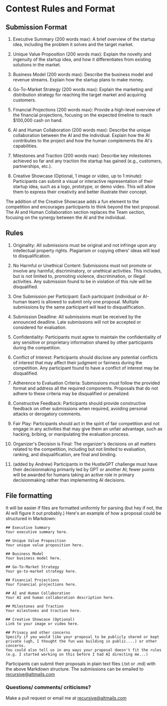 # Contest Rules and Format




## Submission Format

1. Executive Summary (200 words max): A brief overview of the startup idea, including the problem it solves and the target market.

2. Unique Value Proposition (200 words max): Explain the novelty and ingenuity of the startup idea, and how it differentiates from existing solutions in the market.

3. Business Model (200 words max): Describe the business model and revenue streams. Explain how the startup plans to make money.

4. Go-To-Market Strategy (200 words max): Explain the marketing and distribution strategy for reaching the target market and acquiring customers.

5. Financial Projections (200 words max): Provide a high-level overview of the financial projections, focusing on the expected timeline to reach $100,000 cash on hand.

6. AI and Human Collaboration (200 words max): Describe the unique collaboration between the AI and the individual. Explain how the AI contributes to the project and how the human complements the AI's capabilities.

7. Milestones and Traction (200 words max): Describe key milestones achieved so far and any traction the startup has gained (e.g., customers, partnerships, etc.).

8. Creative Showcase (Optional, 1 image or video, up to 1 minute): Participants can submit a visual or interactive representation of their startup idea, such as a logo, prototype, or demo video. This will allow them to express their creativity and better illustrate their concept.

The addition of the Creative Showcase adds a fun element to the competition and encourages participants to think beyond the text proposal. The AI and Human Collaboration section replaces the Team section, focusing on the synergy between the AI and the individual.


## Rules


1. Originality: All submissions must be original and not infringe upon any intellectual property rights. Plagiarism or copying others' ideas will lead to disqualification.

2. No Harmful or Unethical Content: Submissions must not promote or involve any harmful, discriminatory, or unethical activities. This includes, but is not limited to, promoting violence, discrimination, or illegal activities. Any submission found to be in violation of this rule will be disqualified.

3. One Submission per Participant: Each participant (individual or AI-human team) is allowed to submit only one proposal. Multiple submissions by the same participant will lead to disqualification.

4. Submission Deadline: All submissions must be received by the announced deadline. Late submissions will not be accepted or considered for evaluation.

5. Confidentiality: Participants must agree to maintain the confidentiality of any sensitive or proprietary information shared by other participants during the competition.

6. Conflict of Interest: Participants should disclose any potential conflicts of interest that may affect their judgment or fairness during the competition. Any participant found to have a conflict of interest may be disqualified.

7. Adherence to Evaluation Criteria: Submissions must follow the provided format and address all the required components. Proposals that do not adhere to these criteria may be disqualified or penalized.

8. Constructive Feedback: Participants should provide constructive feedback on other submissions when required, avoiding personal attacks or derogatory comments.

9. Fair Play: Participants should act in the spirit of fair competition and not engage in any activities that may give them an unfair advantage, such as hacking, bribing, or manipulating the evaluation process.

10. Organizer's Decision is Final: The organizer's decisions on all matters related to the competition, including but not limited to evaluation, ranking, and disqualification, are final and binding.

11. (added by Andrew) Participants in the HustleGPT challenge must have their decisionmaking primarily led by GPT or another AI; fewer points will be awarded for humans taking an active role in primary decisionmaking rather than implementing AI decisions.

## File formatting

It will be easier if files are formatted uniformly for parsing (but hey if not, the AI will figure it out probably.) Here's an example of how a proposal could be structured in Markdown:


	## Executive Summary
	Your executive summary here.

	## Unique Value Proposition
	Your unique value proposition here.

	## Business Model
	Your business model here.

	## Go-To-Market Strategy
	Your go-to-market strategy here.

	## Financial Projections
	Your financial projections here.

	## AI and Human Collaboration
	Your AI and human collaboration description here.

	## Milestones and Traction
	Your milestones and traction here.

	## Creative Showcase (Optional)
	Link to your image or video here.

	## Privacy and other concerns
	Specify if you would like your proposal to be publicly shared or kept private (ugh, I thought the fun was building in public....) or other concerns.
	You could also tell us in any ways your proposal doesn't fit the rules (e.g. I started working on this before I had AI directing me...)

Participants can submit their proposals in plain text files (.txt or .md) with the above Markdown structure. The submissions can be emailed to recursive@altmails.com


### Questions/ comments/ criticisms?

Make a pull request or email me at recursive@altmails.com




